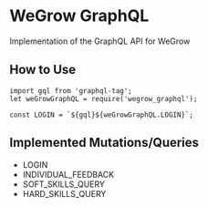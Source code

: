 # WeGrow GraphQL
Implementation of the GraphQL API for WeGrow

## How to Use
```
import gql from 'graphql-tag';
let weGrowGraphQL = require('wegrow_graphql');

const LOGIN = `${gql}${weGrowGraphQL.LOGIN}`;

```
## Implemented Mutations/Queries
- LOGIN
- INDIVIDUAL_FEEDBACK
- SOFT_SKILLS_QUERY
- HARD_SKILLS_QUERY
